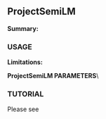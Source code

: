 ## ProjectSemiLM
**Summary:** 

### USAGE


**Limitations:** 


**ProjectSemiLM PARAMETERS**\



### TUTORIAL
Please see 






